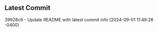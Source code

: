 
## Latest Commit
39928c6 - Update README with latest commit info (2024-09-01 11:49:28 -0400) <Yunxi-Zhou>
